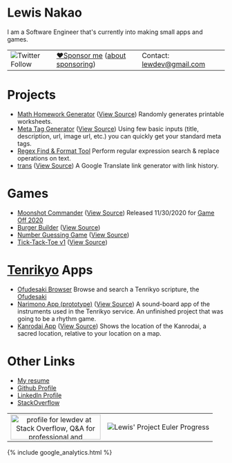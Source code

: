 # Lewis Nakao

I am a Software Engineer that's currently into making small apps and games.

<table width="100%"><tr>
  <td>
    <img alt="Twitter Follow" src="https://img.shields.io/twitter/follow/lewdev?style=social">
  </td>
  <td>
    <a href="https://github.com/sponsors/lewdev">❤️Sponsor me</a> (<a href="https://docs.github.com/articles/sponsoring-an-open-source-contributor">about sponsoring</a>)
  </td>
  <td>
    Contact: <a href="mailto:lewdev@gmail.com">lewdev@gmail.com</a>
  </td>
</tr></table>

Projects
========
* [Math Homework Generator](https://lewdev.github.io/apps/hw-gen) ([View Source](https://github.com/lewdev/hw-gen)) Randomly generates printable worksheets.
* [Meta Tag Generator](https://lewdev.github.io/apps/meta-tag-gen) ([View Source](https://github.com/lewdev/meta-tag-gen)) Using few basic inputs (title, description, url, image url, etc.) you can quickly get your standard meta tags.
* [Regex Find & Format Tool](https://lewdev.github.io/apps/regex-find-and-format) Perform regular expression search & replace operations on text.
* [trans](https://lewdev.github.io/apps/trans/) ([View Source](https://github.com/lewdev/trans)) A Google Translate link generator with link history.

Games
=====
* [Moonshot Commander](https://lewdev.github.io/apps/moonshot-commander) ([View Source](https://github.com/lewdev/moonshot-commander)) Released 11/30/2020 for [Game Off 2020](https://itch.io/jam/game-off-2020)
* [Burger Builder](https://lewdev.github.io/apps/burger-builder) ([View Source](https://github.com/lewdev/burger-builder))
* [Number Guessing Game](https://lewdev.github.io/apps/number-guess) ([View Source](https://github.com/lewdev/apps/number-guess))
* [Tick-Tack-Toe v1](https://lewdev.github.io/apps/ticktacktoe/v1/) ([View Source](https://github.com/lewdev/apps/ticktacktoe))

[Tenrikyo](http://en.tenrikyo-resource.com/wiki/Tenrikyo) Apps
=============
* [Ofudesaki Browser](https://lewdev.github.io/ofudesaki-browser/) Browse and search a Tenrikyo scripture, the [Ofudesaki](http://en.tenrikyo-resource.com/wiki/Ofudesaki)
* [Narimono App (prototype)](https://lewdev.github.io/apps/narimono-prototype/) ([View Source](https://github.com/lewdev/narimono)) A sound-board app of the instruments used in the Tenrikyo service. An unfinished project that was going to be a rhythm game.
* [Kanrodai App](https://lewdev.github.io/app/kanrodai-app/) ([View Source](https://github.com/lewdev/apps/kanrodai-app)) Shows the location of the Kanrodai, a sacred location, relative to your location on a map.


Other Links
===========
* [My resume](https://docs.google.com/document/d/e/2PACX-1vSE8xfQwOKlVGXZPtW9wMp8-vwlNVz_z6LnrFje_E25GfbQjWWMgyNzQ1e4CjSfDWrsVtUGMhKuE9pU/pub)
* [Github Profile](https://github.com/lewdev)
* [LinkedIn Profile](https://www.linkedin.com/in/lewisnakao)
* [StackOverflow](http://stackoverflow.com/cv/lewis.nakao)

<table width="100%"><tr>
  <td align="center">
    <a href="https://stackoverflow.com/users/1675237/lewdev"><img src="https://stackoverflow.com/users/flair/1675237.png" width="208" height="58" alt="profile for lewdev at Stack Overflow, Q&amp;A for professional and enthusiast programmers" title="profile for lewdev at Stack Overflow, Q&amp;A for professional and enthusiast programmers"></a>
  </td>
  <td align="center">
    <img src="https://projecteuler.net/profile/lewdev.png" title="Lewis' Project Euler Progress"/>
  </td>
</tr></table>

<script data-ad-client="ca-pub-9379975851459960" async src="https://pagead2.googlesyndication.com/pagead/js/adsbygoogle.js"></script>

{% include google_analytics.html %}
